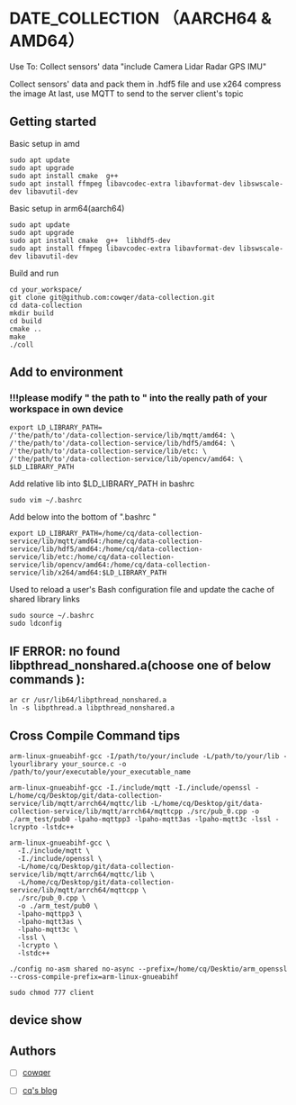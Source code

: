 # DATE_COLLECTION  （AARCH64 & AMD64）

Use To: Collect sensors' data  "include Camera Lidar Radar GPS IMU"
 
Collect sensors' data and pack them in .hdf5 file and use x264 compress the image
At last, use MQTT to send to the server client's topic 
## Getting started
Basic setup in amd
```
sudo apt update 
sudo apt upgrade
sudo apt install cmake  g++
sudo apt install ffmpeg libavcodec-extra libavformat-dev libswscale-dev libavutil-dev
```
Basic setup in arm64(aarch64)
```
sudo apt update 
sudo apt upgrade
sudo apt install cmake  g++  libhdf5-dev
sudo apt install ffmpeg libavcodec-extra libavformat-dev libswscale-dev libavutil-dev
```
Build and run 
```
cd your_workspace/
git clone git@github.com:cowqer/data-collection.git
cd data-collection
mkdir build
cd build
cmake ..
make
./coll
```
## Add to environment    
### !!!please modify " the path to " into the really path of your workspace in own device
```
export LD_LIBRARY_PATH=
/'the/path/to'/data-collection-service/lib/mqtt/amd64: \
/'the/path/to'/data-collection-service/lib/hdf5/amd64: \
/'the/path/to'/data-collection-service/lib/etc: \
/'the/path/to'/data-collection-service/lib/opencv/amd64: \
$LD_LIBRARY_PATH
```
Add relative lib into $LD_LIBRARY_PATH in bashrc 
```
sudo vim ~/.bashrc
```
Add below into the bottom of ".bashrc "
```
export LD_LIBRARY_PATH=/home/cq/data-collection-service/lib/mqtt/amd64:/home/cq/data-collection-service/lib/hdf5/amd64:/home/cq/data-collection-service/lib/etc:/home/cq/data-collection-service/lib/opencv/amd64:/home/cq/data-collection-service/lib/x264/amd64:$LD_LIBRARY_PATH
```
Used to reload a user's Bash configuration file and
update the cache of shared library links
```
sudo source ~/.bashrc
sudo ldconfig

```

## IF ERROR: no found libpthread_nonshared.a(choose one of below commands ):
```
ar cr /usr/lib64/libpthread_nonshared.a
ln -s libpthread.a libpthread_nonshared.a
```
## Cross Compile Command tips
```
arm-linux-gnueabihf-gcc -I/path/to/your/include -L/path/to/your/lib -lyourlibrary your_source.c -o /path/to/your/executable/your_executable_name

arm-linux-gnueabihf-gcc -I./include/mqtt -I./include/openssl -L/home/cq/Desktop/git/data-collection-service/lib/mqtt/arrch64/mqttc/lib -L/home/cq/Desktop/git/data-collection-service/lib/mqtt/arrch64/mqttcpp ./src/pub_0.cpp -o ./arm_test/pub0 -lpaho-mqttpp3 -lpaho-mqtt3as -lpaho-mqtt3c -lssl -lcrypto -lstdc++

arm-linux-gnueabihf-gcc \
  -I./include/mqtt \
  -I./include/openssl \
  -L/home/cq/Desktop/git/data-collection-service/lib/mqtt/arrch64/mqttc/lib \
  -L/home/cq/Desktop/git/data-collection-service/lib/mqtt/arrch64/mqttcpp \
  ./src/pub_0.cpp \
  -o ./arm_test/pub0 \
  -lpaho-mqttpp3 \
  -lpaho-mqtt3as \
  -lpaho-mqtt3c \
  -lssl \
  -lcrypto \
  -lstdc++

./config no-asm shared no-async --prefix=/home/cq/Desktio/arm_openssl --cross-compile-prefix=arm-linux-gnueabihf

sudo chmod 777 client

```
## device show


## Authors 
- [ ] [cowqer](https://github.com/cowqer)
- [ ] [cq's blog](https://www.seekyou.top/)






